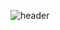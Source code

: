 ![header](https://capsule-render.vercel.app/api?type=wave&color=gradient&height=300&section=header&text=hyeonsik5692's%20Github&fontSize=40)
